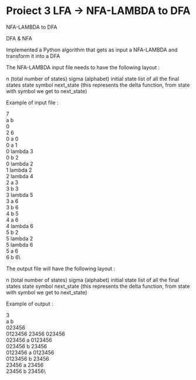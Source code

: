 # Proiect 3 LFA -> NFA-LAMBDA to DFA
NFA-LAMBDA to DFA

DFA & NFA

Implemented a Python algorithm that gets as input a NFA-LAMBDA and transform it into a DFA

The NFA-LAMBDA input file needs to have the following layout :

n (total number of states)
sigma (alphabet)
initial state
list of all the final states
state symbol next_state (this represents the delta function, from state with symbol we get to next_state)

Example of input file :

7\
a b\
0\
2 6\
0 a 0\
0 a 1\
0 lambda 3\
0 b 2\
0 lambda 2\
1 lambda 2\
2 lambda 4\
2 a 3\
3 b 3\
3 lambda 5\
3 a 6\
3 b 6\
4 b 5\
4 a 6\
4 lambda 6\
5 b 2\
5 lambda 2\
5 lambda 6\
5 a 6\
6 b 6\

The output file will have the following layout :

n (total number of states)
sigma (alphabet)
initial state
list of all the final states
state symbol next_state (this represents the delta function, from state with symbol we get to next_state)

Example of output :

3\
a b\
023456\
0123456 23456 023456\
023456 a 0123456\
023456 b 23456\
0123456 a 0123456\
0123456 b 23456\
23456 a 23456\
23456 b 23456\
